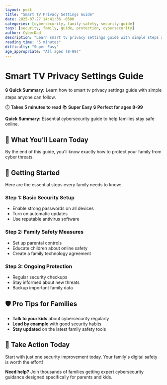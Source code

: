 ```yaml
---
layout: post
title: "Smart TV Privacy Settings Guide"
date: 2025-07-27 14:41:36 -0500
categories: [cybersecurity, family-safety, security-guide]
tags: [security, family, guide, protection, cybersecurity]
author: CyberDad
description: "Learn smart tv privacy settings guide with simple steps anyone can follow."
reading_time: "5 minutes"
difficulty: "Super Easy"
age_appropriate: "All ages (8-99)"
---
```


# Smart TV Privacy Settings Guide

🔒 **Quick Summary:** Learn how to smart tv privacy settings guide with simple steps anyone can follow.

⏱️ **Takes 5 minutes to read** 📚 **Super Easy** 🔒 **Perfect for ages 8-99**

**Quick Summary:** Essential cybersecurity guide to help families stay safe online.

## 🎯 What You'll Learn Today

By the end of this guide, you'll know exactly how to protect your family from cyber threats.

## 🚀 Getting Started

Here are the essential steps every family needs to know:

### Step 1: Basic Security Setup
- Enable strong passwords on all devices
- Turn on automatic updates
- Use reputable antivirus software

### Step 2: Family Safety Measures  
- Set up parental controls
- Educate children about online safety
- Create a family technology agreement

### Step 3: Ongoing Protection
- Regular security checkups
- Stay informed about new threats
- Backup important family data

## 🛡️ Pro Tips for Families

- **Talk to your kids** about cybersecurity regularly
- **Lead by example** with good security habits  
- **Stay updated** on the latest family safety tools

## 🎯 Take Action Today

Start with just one security improvement today. Your family's digital safety is worth the effort!

**Need help?** Join thousands of families getting expert cybersecurity guidance designed specifically for parents and kids.